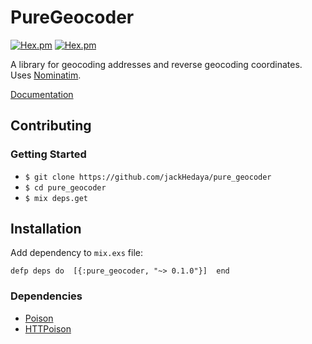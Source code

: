 # PureGeocoder

[![Hex.pm](https://img.shields.io/hexpm/v/pure_geocoder.svg)](https://hex.pm/packages/pure_geocoder)
[![Hex.pm](https://img.shields.io/hexpm/dt/pure_geocoder.svg)](https://hex.pm/packages/pure_geocoder)

A library for geocoding addresses and reverse geocoding coordinates. Uses <a href="https://github.com/openstreetmap/Nominatim">Nominatim</a>.

<a href="https://hexdocs.pm/pure_geocoder/PureGeocoder.html">Documentation</a>

## Contributing
### Getting Started
+ `$ git clone https://github.com/jackHedaya/pure_geocoder`
+ `$ cd pure_geocoder`
+ `$ mix deps.get`

## Installation
Add dependency to `mix.exs` file:

`defp deps do 
   [{:pure_geocoder, "~> 0.1.0"}] 
end`

### Dependencies
+ <a href="https://github.com/devinus/poison">Poison</a>
+ <a href="https://github.com/edgurgel/httpoison">HTTPoison</a>
